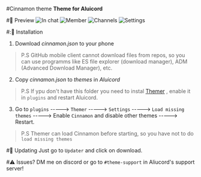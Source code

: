 #Cinnamon theme
**Theme for Aluicord**

#📱 Preview
![In chat](https://media.discordapp.net/attachments/890561160968044555/890589290780819456/Screenshot_20210923-161845.png "In chat")
![Member](https://media.discordapp.net/attachments/890561160968044555/890589499975954452/Screenshot_20210923-161854.png "Member")
![Channels](https://media.discordapp.net/attachments/890561160968044555/890589583169970206/38_20210923161954.png "Channels")
![Settings](https://media.discordapp.net/attachments/890561160968044555/890589649943273492/Screenshot_20210923-162004.png "Settings")

#:📲 Installation
1. Download *cinnamon.json* to your phone
> P.S GitHub mobile client cannot download files from repos, so you can use programms like ES file explorer (download manager), ADM (Advanced Download Manager), etc.

2. Copy *cinnamon.json*  to *themes*  in *Aluicord*  
> P.S If ypu don't have this folder you need to instal [Themer](https://github.com/Aluicord/DiscordThemer/releases "Themer") , enable it in `plugins` and restart Aluicord.

3. Go to `plugins` -----> `Themer` -----> `Settings` -----> `Load missing themes` -----> Enable `Cinnamon` and disable other themes -----> Restart.
> P.S Themer can load Cinnamon before starting, so you have not to do `load missing themes`

#🔄 Updating
Just  go to `Updater` and click on download.

#⚠️ Issues?
 DM me on discord or go to `#theme-support` in Aliucord's support server!
